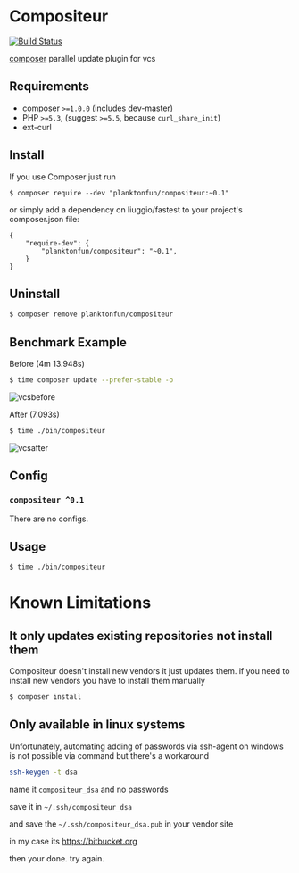 # Compositeur
[![Build Status](https://api.travis-ci.org/planktonfun/compositeur.svg?branch=master)](https://travis-ci.org/planktonfun/compositeur)

[composer](https://getcomposer.org) parallel update plugin for vcs

## Requirements

- composer `>=1.0.0` (includes dev-master)
- PHP `>=5.3`, (suggest `>=5.5`, because `curl_share_init`)
- ext-curl

## Install

If you use Composer just run 

`$ composer require --dev "planktonfun/compositeur:~0.1"`

or simply add a dependency on liuggio/fastest to your project's composer.json file:

	{
	    "require-dev": {
		    "planktonfun/compositeur": "~0.1",
	    }
	}

## Uninstall

```bash
$ composer remove planktonfun/compositeur
```

## Benchmark Example

Before (4m 13.948s)

```bash
$ time composer update --prefer-stable -o
```

![vcsbefore](https://cloud.githubusercontent.com/assets/1837825/23534316/07bb9626-fff2-11e6-9447-3fe056b0e0fc.gif)

After (7.093s)

```bash
$ time ./bin/compositeur
```

![vcsafter](https://cloud.githubusercontent.com/assets/1837825/23534317/09e9ebd2-fff2-11e6-86fd-3fd6cc44febe.gif)

## Config

### `compositeur ^0.1`

There are no configs.

## Usage

```bash
$ time ./bin/compositeur
```

# Known Limitations

## It only updates existing repositories not install them
Compositeur doesn't install new vendors it just updates them.
if you need to install new vendors you have to install them manually

```bash
$ composer install
```

## Only available in linux systems
Unfortunately, automating adding of passwords via ssh-agent on windows is not possible via command
but there's a workaround

```bash
ssh-keygen -t dsa
```
name it `compositeur_dsa` and no passwords

save it in `~/.ssh/compositeur_dsa`

and save the `~/.ssh/compositeur_dsa.pub` in your vendor site

in my case its https://bitbucket.org

then your done. try again.



